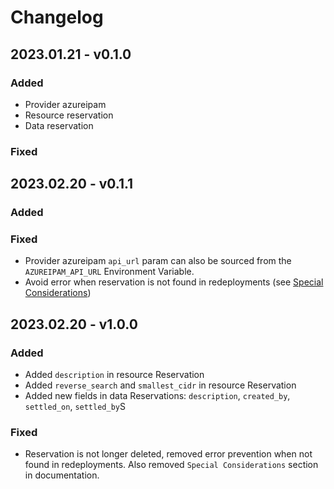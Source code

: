 # Changelog

## 2023.01.21 - v0.1.0

### Added
+ Provider azureipam
+ Resource reservation
+ Data reservation

### Fixed


## 2023.02.20 - v0.1.1

### Added

### Fixed
+ Provider azureipam `api_url` param can also be sourced from the `AZUREIPAM_API_URL` Environment Variable.
+ Avoid error when reservation is not found in redeployments (see [Special Considerations](https://registry.terraform.io/providers/XtratusCloud/azureipam/latest/docs#special-considerations))



## 2023.02.20 - v1.0.0

### Added
+ Added `description` in resource Reservation
+ Added `reverse_search` and `smallest_cidr` in resource Reservation
+ Added new fields in data Reservations: `description`, `created_by`, `settled_on`, `settled_by`S

### Fixed
+ Reservation is not longer deleted, removed error prevention when not found in redeployments. Also removed `Special Considerations` section in documentation.